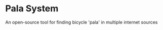 Pala System
===========

An open-source tool for finding bicycle 'pala' in multiple internet sources